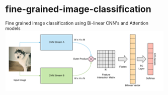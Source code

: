 # fine-grained-image-classification
Fine grained image classification using Bi-linear CNN's and Attention models
![BCNN_Architecture](notebook_images/BCNN.png?raw=true)
